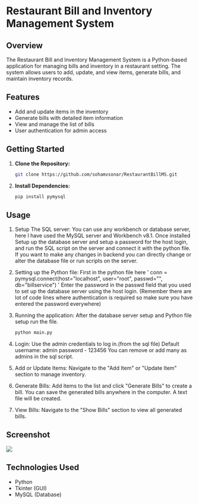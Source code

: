 # Restaurant Bill and Inventory Management System

## Overview

The Restaurant Bill and Inventory Management System is a Python-based application for managing bills and inventory in a restaurant setting.
The system allows users to add, update, and view items, generate bills, and maintain inventory records.

## Features

- Add and update items in the inventory
- Generate bills with detailed item information
- View and manage the list of bills
- User authentication for admin access

## Getting Started

1. **Clone the Repository:**
   ```bash
   git clone https://github.com/sohamvsonar/RestaurantBillMS.git

2. **Install Dependencies:**
   ```bash
   pip install pymysql

## Usage

1. Setup The SQL server:
You can use any workbench or database server, here I have used the MySQL server and Workbench v8.1.
Once installed Setup up the database server and setup a password for the host login, and run the SQL script on the server and connect it with the python file.
If you want to make any changes in backend you can directly change or alter the database file or run scripts on the server.

2. Setting up the Python file:
First in the python file here ' conn = pymysql.connect(host="localhost", user="root", passwd="", db="billservice") '
Enter the password in the passwd field that you used to set up the database server using the host login. (Remember there are lot of code lines where 
authentication is required so make sure you have entered the password everywhere)

3. Running the application:
After the database server setup and Python file setup run the file.
   ```bash
   python main.py

4. Login:
Use the admin credentials to log in.(from the sql file)
Default username: admin
password - 123456
You can remove or add many as admins in the sql script.

5. Add or Update Items:
Navigate to the "Add Item" or "Update Item" section to manage inventory.

6. Generate Bills:
Add items to the list and click "Generate Bills" to create a bill.
You can save the generated bills anywhere in the computer.
A text file will be created.

7. View Bills:
Navigate to the "Show Bills" section to view all generated bills.

## Screenshot
![](https://github.com/sohamsonar427/RestaurentBillMS/blob/main/SS.jpg)
## Technologies Used
* Python
* Tkinter (GUI)
* MySQL (Database)

